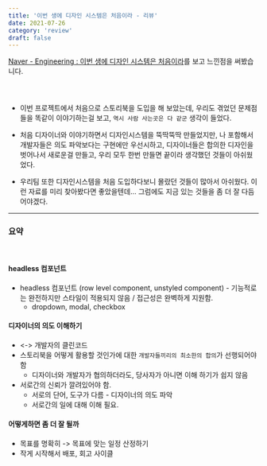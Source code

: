 ```yaml
---
title: '이번 생에 디자인 시스템은 처음이라 - 리뷰'
date: 2021-07-26
category: 'review'
draft: false
---
```


[Naver - Engineering : 이번 생에 디자인 시스템은 처음이라](https://tv.naver.com/v/20411175)를 보고 느낀점을 써봤습니다.

<br>

###

- 이번 프로젝트에서 처음으로 스토리북을 도입을 해 보았는데, 우리도 겪었던 문제점들을 똑같이 이야기하는걸 보고, `역시 사람 사는곳은 다 같군` 생각이 들었다.

- 처음 디자이너와 이야기하면서 디자인시스템을 뚝딱뚝딱 만들었지만, 나 포함해서 개발자들은 의도 파악보다는 구현에만 우선시하고, 디자이너들은 합의한 디자인을 벗어나서 새로운걸 만들고, 우리 모두 한번 만들면 끝이라 생각했던 것들이 아쉬웠었다.

- 우리팀 또한 디자인시스템을 처음 도입하다보니 몰랐던 것들이 많아서 아쉬웠다. 이런 자료를 미리 찾아봤다면 좋았을텐데... 그럼에도 지금 있는 것들을 좀 더 잘 다듬어야겠다.

---

### 요약

<br>

#### headless 컴포넌트

- headless 컴포넌트 (row level component, unstyled component) - 기능적로는 완전하지만 스타일이 적용되지 않음 / 접근성은 완벽하게 지원함.
  - dropdown, modal, checkbox

#### 디자이너의 의도 이해하기

- <-> 개발자의 클린코드
- 스토리북을 어떻게 활용할 것인가에 대한 `개발자들끼리의 최소한의 합의`가 선행되어야 함
  - 디자이너와 개발자가 협의하더라도, 당사자가 아니면 이해 하기가 쉽지 않음
- 서로간의 신뢰가 깔려있어야 함.
  - 서로의 단어, 도구가 다름 - 디자이너의 의도 파악
  - 서로간의 일에 대해 이해 필요.

#### 어떻게하면 좀 더 잘 될까

- 목표를 명확히 -> 목표에 맞는 일정 산정하기
- 작게 시작해서 배포, 회고 사이클
